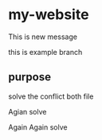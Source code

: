 # my-website
This is new message

this is example branch
## purpose 

solve the conflict both file

Agian solve

Again Again solve

